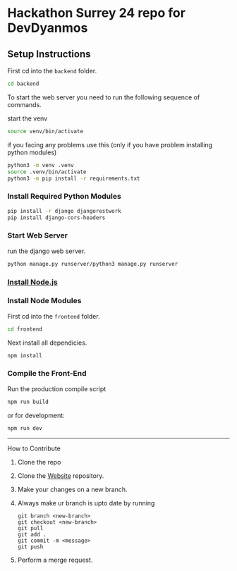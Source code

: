 # Hackathon Surrey 24 repo for DevDyanmos

## Setup Instructions

First cd into the ```backend``` folder.
```bash
cd backend
```



To start the web server you need to run the following sequence of commands.

start the venv
```bash
source venv/bin/activate
```

if you facing any problems use this 
(only if you have problem installing python modules)
```bash
python3 -m venv .venv
source .venv/bin/activate
python3 -m pip install -r requirements.txt
```

### Install Required Python Modules

```bash
pip install -r django djangorestwork
pip install django-cors-headers
```
### Start Web Server

run the django web server.
```bash
python manage.py runserver/python3 manage.py runserver
```

### [Install Node.js](https://nodejs.org/en/)

### Install Node Modules

First cd into the ```frontend``` folder.
```bash
cd frontend
```
Next install all dependicies.
```bash
npm install
```

### Compile the Front-End

Run the production compile script
```bash
npm run build
```
or for development:
```bash
npm run dev
```
___
How to Contribute
1. Clone the repo
3. Clone the [Website](https://github.com/Team-Surtes/Website) repository.
4. Make your changes on a new branch.
5. Always make ur branch is upto date by running
   ```
   git branch <new-branch>
   git checkout <new-branch>
   git pull
   git add .
   git commit -m <message>
   git push
   ```
   
7. Perform a merge request.
